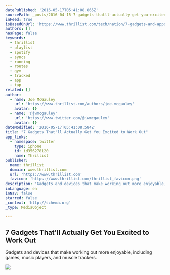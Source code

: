 ```yaml
---
datePublished: '2016-05-17T05:41:08.865Z'
sourcePath: _posts/2016-04-15-7-gadgets-thatll-actually-get-you-excited-to-work-out.md
inFeed: true
isBasedOnUrl: 'https://www.thrillist.com/tech/nation/7-gadgets-and-apps-for-working-out-push-band-goji-play-bodyspace/tech'
authors: []
hasPage: false
keywords:
  - thrillist
  - playlist
  - spotify
  - syncs
  - running
  - routes
  - gym
  - tracked
  - app
  - tap
related: []
author:
  - name: Joe McGauley
    url: 'https://www.thrillist.com/authors/joe-mcgauley'
    avatar: {}
  - name: '@jwmcgauley'
    url: 'https://www.twitter.com/@jwmcgauley'
    avatar: {}
dateModified: '2016-05-17T05:41:08.584Z'
title: "7 Gadgets That'll Actually Get You Excited to Work Out"
app_links:
  - namespace: twitter
    type: iphone
    id: id356278120
    name: Thrillist
publisher:
  name: thrillist
  domain: www.thrillist.com
  url: 'https://www.thrillist.com'
  favicon: 'https://www.thrillist.com/thrillist_favicon.png'
description: 'Gadgets and devices that make working out more enjoyable, including games, music players, and muscle trackers.'
inLanguage: en
inNav: false
starred: false
_context: 'http://schema.org'
_type: MediaObject

---
```

<article style=""><h1>7 Gadgets That'll Actually Get You Excited to Work Out</h1><p>Gadgets and devices that make working out more enjoyable, including games, music players, and muscle trackers.</p><img src="https://s3-us-west-2.amazonaws.com/the-grid-img/p/ed18c54aed57db2debfacd2f488512d1a298fb17.jpg" /></article>